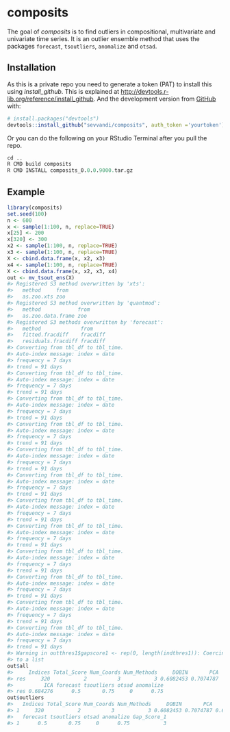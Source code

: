
<!-- README.md is generated from README.Rmd. Please edit that file -->

# composits

<!-- badges: start -->

<!-- badges: end -->

The goal of *composits* is to find outliers in compositional,
multivariate and univariate time series. It is an outlier ensemble
method that uses the packages `forecast`, `tsoutliers`, `anomalize` and
`otsad`.

## Installation

<!-- You can install the released version of composits from [CRAN](https://CRAN.R-project.org) with: -->

<!-- ``` r -->

<!-- install.packages("composits") -->

<!-- ``` -->

As this is a private repo you need to generate a token (PAT) to install
this using *install\_github*. This is explained at
<http://devtools.r-lib.org/reference/install_github>. And the
development version from [GitHub](https://github.com/) with:

``` r
# install.packages("devtools")
devtools::install_github("sevvandi/composits", auth_token ='yourtoken')
```

Or you can do the following on your RStudio Terminal after you pull the
repo.

``` r
cd ..
R CMD build composits
R CMD INSTALL composits_0.0.0.9000.tar.gz
```

## Example

``` r
library(composits)
set.seed(100)
n <- 600
x <- sample(1:100, n, replace=TRUE)
x[25] <- 200
x[320] <- 300
x2 <- sample(1:100, n, replace=TRUE)
x3 <- sample(1:100, n, replace=TRUE)
X <- cbind.data.frame(x, x2, x3)
x4 <- sample(1:100, n, replace=TRUE)
X <- cbind.data.frame(x, x2, x3, x4)
out <- mv_tsout_ens(X)
#> Registered S3 method overwritten by 'xts':
#>   method     from
#>   as.zoo.xts zoo
#> Registered S3 method overwritten by 'quantmod':
#>   method            from
#>   as.zoo.data.frame zoo
#> Registered S3 methods overwritten by 'forecast':
#>   method             from    
#>   fitted.fracdiff    fracdiff
#>   residuals.fracdiff fracdiff
#> Converting from tbl_df to tbl_time.
#> Auto-index message: index = date
#> frequency = 7 days
#> trend = 91 days
#> Converting from tbl_df to tbl_time.
#> Auto-index message: index = date
#> frequency = 7 days
#> trend = 91 days
#> Converting from tbl_df to tbl_time.
#> Auto-index message: index = date
#> frequency = 7 days
#> trend = 91 days
#> Converting from tbl_df to tbl_time.
#> Auto-index message: index = date
#> frequency = 7 days
#> trend = 91 days
#> Converting from tbl_df to tbl_time.
#> Auto-index message: index = date
#> frequency = 7 days
#> trend = 91 days
#> Converting from tbl_df to tbl_time.
#> Auto-index message: index = date
#> frequency = 7 days
#> trend = 91 days
#> Converting from tbl_df to tbl_time.
#> Auto-index message: index = date
#> frequency = 7 days
#> trend = 91 days
#> Converting from tbl_df to tbl_time.
#> Auto-index message: index = date
#> frequency = 7 days
#> trend = 91 days
#> Converting from tbl_df to tbl_time.
#> Auto-index message: index = date
#> frequency = 7 days
#> trend = 91 days
#> Converting from tbl_df to tbl_time.
#> Auto-index message: index = date
#> frequency = 7 days
#> trend = 91 days
#> Converting from tbl_df to tbl_time.
#> Auto-index message: index = date
#> frequency = 7 days
#> trend = 91 days
#> Converting from tbl_df to tbl_time.
#> Auto-index message: index = date
#> frequency = 7 days
#> trend = 91 days
#> Warning in outthres1$gapscore1 <- rep(0, length(indthres1)): Coercing LHS
#> to a list
out$all
#>     Indices Total_Score Num_Coords Num_Methods     DOBIN       PCA
#> res     320           2          3           3 0.6082453 0.7074787
#>          ICA forecast tsoutliers otsad anomalize
#> res 0.684276      0.5       0.75     0      0.75
out$outliers
#>   Indices Total_Score Num_Coords Num_Methods     DOBIN       PCA      ICA
#> 1     320           2          3           3 0.6082453 0.7074787 0.684276
#>   forecast tsoutliers otsad anomalize Gap_Score_1
#> 1      0.5       0.75     0      0.75           3
```
